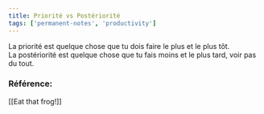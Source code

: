 ```yaml
---
title: Priorité vs Postériorité
tags: ['permanent-notes', 'productivity']
---
```


La priorité est quelque chose que tu dois faire le plus et le plus tôt.<br/>
La postériorité est quelque chose que tu fais moins et le plus tard, voir pas du tout.

### Référence:
[[Eat that frog!]]